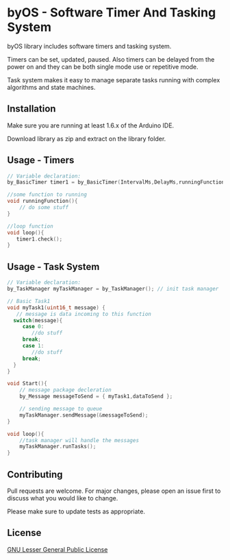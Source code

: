 # byOS - Software Timer And Tasking System

byOS library includes software timers and tasking system.

Timers can be set, updated, paused. Also timers can be delayed from the power on and they can be both single mode use or repetitive mode.

Task system makes it easy to manage separate tasks running with complex algorithms and state machines.

## Installation

Make sure you are running at least 1.6.x of the Arduino IDE.

Download library as zip and extract on the library folder. 

## Usage - Timers

```c
// Variable declaration:
by_BasicTimer timer1 = by_BasicTimer(IntervalMs,DelayMs,runningFunction,RepetitiveMod);

//some function to running
void runningFunction(){
	// do some stuff
}

//loop function
void loop(){
   timer1.check();
}
```

## Usage - Task System

```c
// Variable declaration:
by_TaskManager myTaskManager = by_TaskManager(); // init task manager

// Basic Task1
void myTask1(uint16_t message) {  
   // message is data incoming to this function
  switch(message){
     case 0:
        //do stuff
     break;
     case 1:
        //do stuff
     break;
  }
}

void Start(){
    // message package decleration
    by_Message messageToSend = { myTask1,dataToSend };

    // sending message to queue
    myTaskManager.sendMessage(&messageToSend);
}

void loop(){
    //task manager will handle the messages
    myTaskManager.runTasks();
}

```


## Contributing
Pull requests are welcome. For major changes, please open an issue first to discuss what you would like to change.

Please make sure to update tests as appropriate.

## License
[GNU Lesser General Public License](https://www.gnu.org/licenses/lgpl-3.0.en.html)